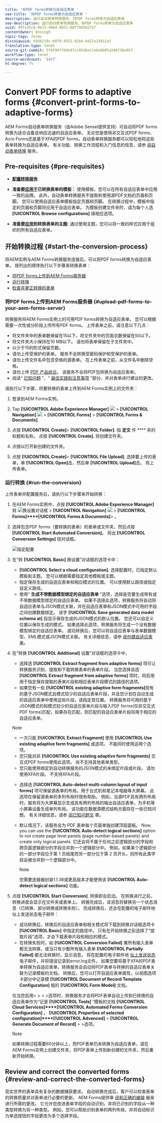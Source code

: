 ```yaml
---
title: '将PDF forms转换为自适应表单 '
seo-title: '将PDF forms转换为自适应表单 '
description: 运行自动表单转换服务，将PDF forms转换为自适应表单
seo-description: 运行自动表单转换服务，将PDF forms转换为自适应表单
uuid: 49fcd5c0-0e72-496d-9831-00f79d582f57
contentOwner: khsingh
topic-tags: forms
discoiquuid: 9358219c-6079-4552-92b9-b427a23811af
translation-type: tm+mt
source-git-commit: 5fdf997fdde07cc4546accebddb85a248f36e057
workflow-type: tm+mt
source-wordcount: '1477'
ht-degree: 7%

---
```



# Convert PDF forms to adaptive forms {#convert-print-forms-to-adaptive-forms}

AEM Forms自动表单转换服务（由Adobe Sensei提供支持）可自动将PDF forms转换为适合设备且响应迅速的自适应表单。 无论您是使用非交互式PDF forms、Acro Forms还是基于XFA的PDF forms，自动表单转换服务都可以轻松地将这些表单转换为自适应表单。 有关功能、转换工作流程和入门信息的信息，请参 [阅自动表单转换](introduction.md) 服务。

## Pre-requisites {#pre-requisites}

* [**配置转换服务&#x200B;**](configure-service.md)

* **准备要[应用于](https://helpx.adobe.com/experience-manager/6-5/forms/using/template-editor.html)已转换表单的模板：** 使用模板，您可以在所有自适应表单中应用一致的品牌。 此外，自动表单转换服务不提取和使用源PDF文档的页眉和页脚。 您可以使用自适应表单模板指定页眉和页脚。 在转换过程中，模板中指定的页眉和页脚将应用于自适应表单。 为模板创建文件夹时，请为每个人选 **[!UICONTROL Browse configurations]** 择相应选项。

* **准备要[应用](https://helpx.adobe.com/experience-manager/6-5/forms/using/themes.html)到转换表单的主题:** 通过使用主题，您可以将一致的样式应用于组织的所有自适应表单。

## 开始转换过程 {#start-the-conversion-process}

将AEM实例与AEM Forms转换服务连接后，可以将PDF forms转换为自适应表单。 按列出的顺序执行以下步骤来转换表单：

* [将PDF forms上传到AEM Forms服务器](convert-existing-forms-to-adaptive-forms.md#upload-pdf-forms-to-your-aem-forms-server)
* [运行转换](convert-existing-forms-to-adaptive-forms.md#run-the-conversion)
* [检查并更正转换的表单](review-correct-ui-edited.md)

### 将PDF forms上传到AEM Forms服务器 {#upload-pdf-forms-to-your-aem-forms-server}

转换服务将AEM Forms实例上的可用PDF forms转换为自适应表单。 您可以根据需要一次性或分阶段上传所有PDF forms。 上传表单之前，请注意以下几点：

* 将文件夹中的表单数保留在15以下，将文件夹中的页面总数保留在50以下。
* 将文件夹大小保持在10 MB以下。 请勿将表单保留在子文件夹中。
* 以少于15的形式保留页数。
* 请勿上传受保护的表单。 服务不会转换受密码保护和受保护的表单。
* 请勿上传文件名中包含空格的源表单。 在上传表单之前，从文件名中删除空格。
* 请勿上传 [PDF 产品组合](https://helpx.adobe.com/acrobat/using/overview-pdf-portfolios.html)。 该服务不会将PDF包转换为自适应表单。
* 阅读“ [已知问题](known-issues.md) ”、“ [最佳实践和注意事项](styles-and-pattern-considerations-and-best-practices.md) ”部分，并对表单进行建议的更改。

请执行以下步骤，将要转换的表单上传到AEM Forms实例上的文件夹：

1. 登录到AEM Forms实例。

1. Tap **[!UICONTROL Adobe Experience Manager]** ![](assets/adobeexperiencemanager.png) > **[!UICONTROL Navigation]** ![](assets/compass.png) > **[!UICONTROL Forms]** > **[!UICONTROL Forms & Documents]**.
1. 点按 **[!UICONTROL Create]**> **[!UICONTROL Folder]**. 指 **定文** 件 **** 夹的标题和名称。 点按 **[!UICONTROL Create]**. 将创建文件夹。
1. 点按以打开新创建的文件夹。
1. 点按 **[!UICONTROL Create]**> **[!UICONTROL File Upload]**. 选择要上传的表单，单 **[!UICONTROL Open]**&#x200B;击，然后单 **[!UICONTROL Upload]**&#x200B;击。 将上传表单。

### 运行转换 {#run-the-conversion}

上传表单并配置服务后，请执行以下步骤来开始转换：

1. 在AEM Forms实例中，点按 **[!UICONTROL Adobe Experience Manager]** 转 ![换设置对话框](assets/adobeexperiencemanager.png) > **[!UICONTROL Navigation]** ![](assets/compass.png) > **[!UICONTROL Forms]****[!UICONTROL Forms & Documents]**> 。
1. 选择包含PDF forms（要转换的表单）的表单或文件夹，然后点按 **[!UICONTROL Start Automated Conversion]**。 将出 **[!UICONTROL Conversion Settings]** 现对话框。

   ![指定配置](assets/conversion-settings-dialog.png)

1. 在“转 **[!UICONTROL Basic]** 换设置”对话框的选项卡中：

   * **[!UICONTROL Select a cloud configuration]**. 选择配置时，已指定默认模板和主题。 您可以根据需要指定其他模板或主题。
   * 指定保存生成的自适应表单和相应模式的位置。 可以使用默认路径或指定自定义路径。
   * 使用“ **生成不带数据模型绑定的自适应表单** ”选项，选择是否要生成带有或不带数据模型绑定的自适应表单。
如果不选择此选项，转换服务将自动将自适应表单与JSON模式关联，并在自适应表单和JSON模式中可用的字段之间创建数据绑定。 该字 **[!UICONTROL Save generated data model schema at]** 段显示保存生成的JSON模式的默认位置。 您还可以自定义位置以保存生成的模式。
如果选择此选项，转换服务将生成一个没有数据模型绑定的自适应表单。 成功转换后，您可以将自适应表单与表单数据模型、XML模式或JSON模式关联。 有关详细信息，请参 [阅创建自适应表单](https://helpx.adobe.com/experience-manager/6-5/forms/using/creating-adaptive-form.html)。
   <!--
   Comment Type: draft

   <note type="note">
   <p>The XDP or XFA-based PDF form is not used to generate the Document of Record. The conversion service auto-generates the Document of Record only if you enable the Tools &gt; Cloud Services &gt; Automated Forms Conversion Configuration &gt; <strong>&lt;Properties of selected configuration&gt; &gt;</strong> Advanced &gt; Generate Document of Record option.</p>
   <p> </p>
   </note>
   -->

1. 在“转换 **[!UICONTROL Additional]** 设置”对话框的选项卡中，
   * 选择选 **[!UICONTROL Extract fragment from adaptive forms]** 项可让转换服务识别、提取和下载转换表单的表单片段。 当您选择该选 **[!UICONTROL Extract fragment from adaptive forms]** 项时，将启用用于指定保存提取的表单片段和相应表单片段模式的路径的选项。
   * 如果您有一些 **[!UICONTROL existing adaptive form fragments]**&#x200B;现有的基于JSON模式且模式较少的自适应表单片段，并且您计划在自动生成的自适应表单中使用这些片段，请指定其位置。 转换服务将可用的基于JSON模式的和模式较少的自适应表单片段与输入PDF forms(仅非交互式PDF forms)匹配，如果存在匹配，则匹配的自适应表单片段将用于相应的自适应表单。
   >[!NOTE]
   >
   >
   > * 一次只能 **[!UICONTROL  Extract Fragment]** 使用 **[!UICONTROL Use existing adaptive form fragments]** 或选项。 不能同时使用这两个选项。
   > * 您只能对非 **[!UICONTROL Use existing adaptive form fragments]** 交互式PDF forms使用此选项。 尚不支持其他表单类型。
   > * 您只能使用绑定到自动转换服务的JSON模式的未绑定片段或片段。 请勿使用XFA片段。 不支持XFA片段。


   * 选择选 **[!UICONTROL Auto-detect multi-column layout of input forms]** 项可保留源表单的布局，用于台式机和笔记本电脑等大屏幕。 此选项在保留源表单的多列布局时很有帮助。 例如，当源PDF具有两列布局时，服务将为大屏幕显示生成具有两列布局的输出自适应表单，为手机等小屏幕设备生成单列布局。 该功能在数据源模式结构方面存在一些已知问题。 有关详细信息，请参 [阅已知问题文](known-issues.md) 章。
   * 默认情况下，该服务会为 PDF 表单每个页面单独创建顶层面板。 Now, you can use the **[!UICONTROL Auto-detect logical sections]** option to not create page level panels (page number-based panels) and create only logical panels. 它还会将不属于任何之前逻辑部分的字段和跨页面逻辑部分的字段合并到一个逻辑部分中。 例如，如果某个逻辑部分的一部分字段位于第 1 页结尾而另一部分位于第 2 页开头，则所有此类字段会被合并到一个逻辑部分中。

      >[!NOTE]
      > 您需要连接器封装1.1.38或更高版本才能使用该 **[!UICONTROL Auto-detect logical sections]** 功能。



1. 点按 **[!UICONTROL Start Conversion]**. 转换即会启动。 在转换进行之前，转换进度会显示在文件夹或表单上。 转换完成后，该消息将替换另一个状态消息（已转换、部分转换或转换失败）。 完成转换后，还会在配置的电子邮件地址上发送状态电子邮件：

   * 成功转换后，转换后的自适应表单和相关模式将下载到转换对话框选项卡 **[!UICONTROL Basic]** 中指定的路径中。 只有在开始转换之前选择了“提取片段”选项，才会下载表单片段和相应的模式。
   * 在转换失败时，如 **[!UICONTROL Conversion Failed]** 果所有输入表单都无法转换，或当只有少数所有输入表单 **[!UICONTROL Partially Failed]** 都无法转换时，显示消息。 将在配置的电子邮件地 [址上发送状态](configure-service.md#configureemailnotification) 电子邮件，并将错误记录到error.log文件。
   如果您要将基于XFA的PDF表单转换为自适应表单，转换服务会自动将PDF表单与转换的自适应表单关联为记录模板的文档。 转换后，您可以打开自适应表单属性，以视图选项卡部分中记录模 **[!UICONTROL Document of Record Template Configuration]** 板的 **[!UICONTROL Form Model]** 文档。 </br>

   仅当您启用> > > >选项时，转换服务才会将PDF表单自动上传到已转换的自适应表单作为“记录 **[!UICONTROL Tools]** ”模板的文档 **[!UICONTROL Cloud Services]****[!UICONTROL Automated Forms Conversion Configuration]** 。 **[!UICONTROL Properties of selected configuration]****[!UICONTROL Advanced]** > **[!UICONTROL Generate Document of Record]** > >选项。

   <!--
   Comment Type: draft

   <note type="note">
   <p>By default, the adaptive form produces a JSON schema instead of XML schema on submission. JSON schema of a converted adaptive form is complaint with XML schema of an XFA-based form. You can use the <a href="https://sling.apache.org/apidocs/sling5/org/apache/sling/commons/json/xml/XML.html#toString">org.apache.sling.commons.json.xml API</a> to convert a JSON schema to XML schema. You can also use the following sample code for conversion:</p>
   <p><code class="code">import org.apache.sling.commons.json.JSONException;
   <discoiqbr /> import org.apache.sling.commons.json.JSONObject;
   <discoiqbr /> import org.apache.sling.commons.json.xml.XML;
   <discoiqbr />
   <discoiqbr /> public class ConversionUtils {
   <discoiqbr />
   <discoiqbr /> public static String jsonToXML(String jsonString) throws JSONException {
   <discoiqbr /> //https://sling.apache.org/apidocs/sling5/org/apache/sling/commons/json/xml/XML.html#toString(java.lang.Object)
   <discoiqbr /> //jar - http://maven.ibiblio.org/maven2/org/apache/sling/org.apache.sling.commons.json/2.0.18/
   <discoiqbr /> //Note: Need to extract boundData part before converting to XML
   <discoiqbr /> return XML.toString(new JSONObject(jsonString));
   <discoiqbr /> }
   <discoiqbr /> }</code><br /> </p>
   </note>
   -->

   >[!NOTE]
   >
   >如果转换过程需要60分钟以上，而PDF表单仍未转换为自适应表单，请在AEM Forms实例上创建文件夹，将PDF表单上传到新创建的文件夹，然后重新开始转换。

## Review and correct the converted forms {#review-and-correct-the-converted-forms}

现实世界的表单具有复杂的数据捕获要求。 自动转换完成后，客户可以检查表单的转换质量并对表单进行必要的更新。 AEM Forms提供审 [阅和正确的编辑](review-correct-ui-edited.md) 器来进行所需的更改。 它允许您改进表单字段的自动识别，并将已识别的字段从一种类型转换为另一种类型。 例如，您可以帮助识别表单的两列布局，并将自动标识为单选按钮的字段更改为多个选择字段。
